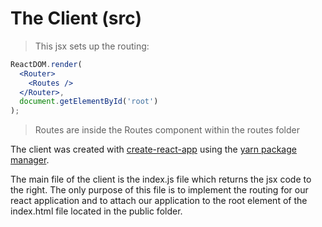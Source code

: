 # The Client (src)

> This jsx sets up the routing:

```jsx
ReactDOM.render(
  <Router>
    <Routes />
  </Router>,
  document.getElementById('root')
);
```

> Routes are inside the Routes component within the routes folder

The client was created with <a href='https://create-react-app.dev/docs/getting-started/'>create-react-app</a> using the <a href='https://yarnpkg.com/'>yarn package manager</a>.

The main file of the client is the index.js file which returns the jsx code to the right. The only purpose of this file is to implement the routing for our react application and to attach our application to the root element of the index.html file located in the public folder.